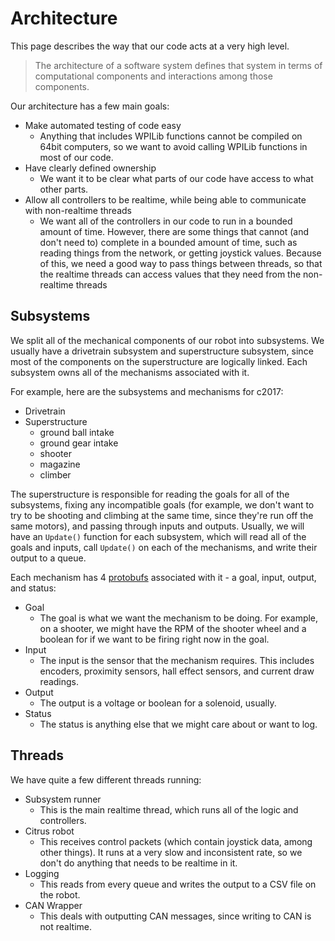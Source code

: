 # Architecture

This page describes the way that our code acts at a very high level.

> The architecture of a software system defines that system in terms of computational components and interactions among those components.

Our architecture has a few main goals:

* Make automated testing of code easy
  * Anything that includes WPILib functions cannot be compiled on 64bit computers, so we want to avoid calling WPILib functions in most of our code.
* Have clearly defined ownership
  * We want it to be clear what parts of our code have access to what other parts.
* Allow all controllers to be realtime, while being able to communicate with non-realtime threads
  * We want all of the controllers in our code to run in a bounded amount of time. However, there are some things that cannot (and don't need to) complete in a bounded amount of time, such as reading things from the network, or getting joystick values. Because of this, we need a good way to pass things between threads, so that the realtime threads can access values that they need from the non-realtime threads

## Subsystems

We split all of the mechanical components of our robot into subsystems. We usually have a drivetrain subsystem and superstructure subsystem, since most of the components on the superstructure are logically linked. Each subsystem owns all of the mechanisms associated with it.

For example, here are the subsystems and mechanisms for c2017:

* Drivetrain
* Superstructure
  * ground ball intake
  * ground gear intake
  * shooter
  * magazine
  * climber

The superstructure is responsible for reading the goals for all of the subsystems, fixing any incompatible goals (for example, we don't want to try to be shooting and climbing at the same time, since they're run off the same motors), and passing through inputs and outputs. Usually, we will have an `Update()` function for each subsystem, which will read all of the goals and inputs, call `Update()` on each of the mechanisms, and write their output to a queue.

Each mechanism has 4 [protobufs](protobuf_notes.md) associated with it - a goal, input, output, and status:

* Goal
  * The goal is what we want the mechanism to be doing. For example, on a shooter, we might have the RPM of the shooter wheel and a boolean for if we want to be firing right now in the goal.
* Input
  * The input is the sensor that the mechanism requires. This includes encoders, proximity sensors, hall effect sensors, and current draw readings.
* Output
  * The output is a voltage or boolean for a solenoid, usually.
* Status
  * The status is anything else that we might care about or want to log.

## Threads

We have quite a few different threads running:

* Subsystem runner
  * This is the main realtime thread, which runs all of the logic and controllers.
* Citrus robot
  * This receives control packets (which contain joystick data, among other things). It runs at a very slow and inconsistent rate, so we don't do anything that needs to be realtime in it.
* Logging
  * This reads from every queue and writes the output to a CSV file on the robot.
* CAN Wrapper
  * This deals with outputting CAN messages, since writing to CAN is not realtime.
